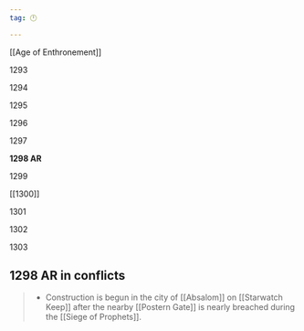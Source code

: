 ```yaml
---
tag: 🕛

---
```

[[Age of Enthronement]]


1293

1294

1295

1296

1297

**1298 AR**

1299

[[1300]]

1301

1302

1303



## 1298 AR in conflicts

>  - Construction is begun in the city of [[Absalom]] on [[Starwatch Keep]] after the nearby [[Postern Gate]] is nearly breached during the [[Siege of Prophets]].






